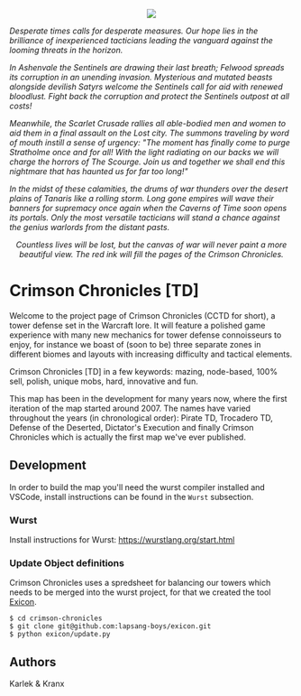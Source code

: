 <p align="center">
  <img src="https://i.imgur.com/v08jhrY.jpg">
</p>

_Desperate times calls for desperate measures. Our hope lies in the brilliance of inexperienced tacticians leading the vanguard against the looming threats in the horizon._

_In Ashenvale the Sentinels are drawing their last breath; Felwood spreads its corruption in an unending invasion. Mysterious and mutated beasts alongside devilish Satyrs welcome the Sentinels call for aid with renewed bloodlust. Fight back the corruption and protect the Sentinels outpost at all costs!_

_Meanwhile, the Scarlet Crusade rallies all able-bodied men and women to aid them in a final assault on the Lost city. The summons traveling by word of mouth instill a sense of urgency: "The moment has finally come to purge Stratholme once and for all! With the light radiating on our backs we will charge the horrors of The Scourge. Join us and together we shall end this nightmare that has haunted us for far too long!"_

_In the midst of these calamities, the drums of war thunders over the desert plains of Tanaris like a rolling storm. Long gone empires will wave their banners for supremacy once again when the Caverns of Time soon opens its portals. Only the most versatile tacticians will stand a chance against the genius warlords from the distant pasts._

<p align="center">
  <i>Countless lives will be lost, but the canvas of war will never paint a more beautiful view. The red ink will fill the pages of the Crimson Chronicles.</i>
</p>

# Crimson Chronicles [TD]

Welcome to the project page of Crimson Chronicles (CCTD for short), a tower defense set in the Warcraft lore. It will feature a polished game experience with many new mechanics for tower defense connoisseurs to enjoy, for instance we boast of (soon to be) three separate zones in different biomes and layouts with increasing difficulty and tactical elements.

Crimson Chronicles [TD] in a few keywords: mazing, node-based, 100% sell, polish, unique mobs, hard, innovative and fun.

This map has been in the development for many years now, where the first iteration of the map started around 2007. The names have varied throughout the years (in chronological order): Pirate TD, Trocadero TD, Defense of the Deserted, Dictator's Execution and finally Crimson Chronicles which is actually the first map we've ever published.

## Development

In order to build the map you'll need the wurst compiler installed and VSCode, install instructions can be found in the `Wurst` subsection.

### Wurst

Install instructions for Wurst: https://wurstlang.org/start.html

### Update Object definitions

Crimson Chronicles uses a spredsheet for balancing our towers which needs to be merged into the wurst project, for that we created the tool [Exicon](https://github.com/lapsang-boys/exicon.git).

```shell
$ cd crimson-chronicles
$ git clone git@github.com:lapsang-boys/exicon.git
$ python exicon/update.py
```

## Authors

Karlek & Kranx
